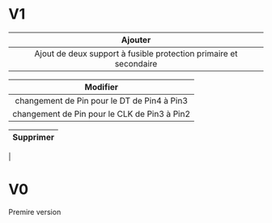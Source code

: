 # V1

Ajouter |
:--:|
Ajout de deux support à fusible protection primaire et secondaire|

Modifier |
:--:|
changement de Pin pour le DT de Pin4 à Pin3|
changement de Pin pour le CLK de Pin3 à Pin2|

Supprimer |
:--:|
|


# V0

Premire version
